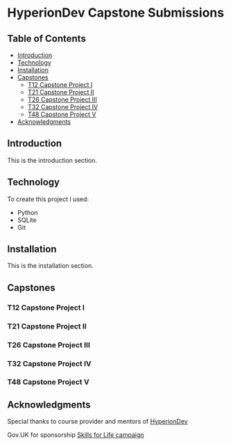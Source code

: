 # HyperionDev Capstone Submissions

## Table of Contents
- [Introduction](#introduction)
- [Technology](#technology)
- [Installation](#installation)
- [Capstones](#capstones)
  - [T12 Capstone Project I](#t12-capstone-project-i)
  - [T21 Capstone Project II](#t21-capstone-project-ii)
  - [T26 Capstone Project III](#t26-capstone-project-iii)
  - [T32 Capstone Project IV](#t32-capstone-project-iv)
  - [T48 Capstone Project V](#t48-capstone-project-v)
- [Acknowledgments](#acknowledgments)


## Introduction
This is the introduction section.


## Technology

To create this project I used:

* Python
* SQLite
* Git


## Installation
This is the installation section.


## Capstones


### T12 Capstone Project I


### T21 Capstone Project II


### T26 Capstone Project III


### T32 Capstone Project IV


### T48 Capstone Project V


## Acknowledgments

Special thanks to course provider and mentors of [HyperionDev](https://www.hyperiondev.com/)

Gov.UK for sponsorship [Skills for Life campaign](https://skillsforlife.campaign.gov.uk/)


<!-- Links -->
[T12_CP_I]: https://github.com/ehmtang/hyperionDev_Capstones/blob/main/T12/finance_calculators.py
[T21_CP_II]: https://github.com/ehmtang/hyperionDev_Capstones/blob/main/T21/task_manager.py
[T26_CP_III]: https://github.com/ehmtang/hyperionDev_Capstones/blob/main/T26/task_manager.py
[T32_CP_IV]: https://github.com/ehmtang/hyperionDev_Capstones/blob/main/T32/inventory_task.py
[T48_CP_V]: https://github.com/ehmtang/hyperionDev_Capstones/blob/main/T48/ebookstore_program.py


<!-- Images -->
[signup-img]: https://raw.githubusercontent.com/phalado/final-capstone/develop/public/contents/signup-print.png

